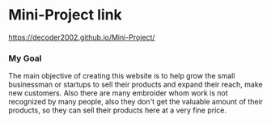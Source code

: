 # Mini-Project link
https://decoder2002.github.io/Mini-Project/
### My Goal

The main objective of creating this website is to help grow the small businessman or startups to sell their products and expand their reach, make new customers.
Also there are many embroider whom work is not recognized by many people, also they don't get the valuable amount of their products, so they can sell their products here at a very fine price.
